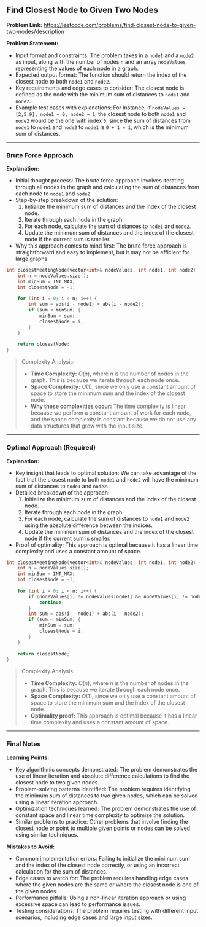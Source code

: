 ## Find Closest Node to Given Two Nodes
**Problem Link:** https://leetcode.com/problems/find-closest-node-to-given-two-nodes/description

**Problem Statement:**
- Input format and constraints: The problem takes in a `node1` and a `node2` as input, along with the number of nodes `n` and an array `nodeValues` representing the values of each node in a graph.
- Expected output format: The function should return the index of the closest node to both `node1` and `node2`.
- Key requirements and edge cases to consider: The closest node is defined as the node with the minimum sum of distances to `node1` and `node2`.
- Example test cases with explanations: For instance, if `nodeValues = [2,5,9], node1 = 0, node2 = 1`, the closest node to both `node1` and `node2` would be the one with index `0`, since the sum of distances from `node1` to `node1` and `node2` to `node1` is `0 + 1 = 1`, which is the minimum sum of distances.

---

### Brute Force Approach

**Explanation:**
- Initial thought process: The brute force approach involves iterating through all nodes in the graph and calculating the sum of distances from each node to `node1` and `node2`.
- Step-by-step breakdown of the solution:
  1. Initialize the minimum sum of distances and the index of the closest node.
  2. Iterate through each node in the graph.
  3. For each node, calculate the sum of distances to `node1` and `node2`.
  4. Update the minimum sum of distances and the index of the closest node if the current sum is smaller.
- Why this approach comes to mind first: The brute force approach is straightforward and easy to implement, but it may not be efficient for large graphs.

```cpp
int closestMeetingNode(vector<int>& nodeValues, int node1, int node2) {
    int n = nodeValues.size();
    int minSum = INT_MAX;
    int closestNode = -1;
    
    for (int i = 0; i < n; i++) {
        int sum = abs(i - node1) + abs(i - node2);
        if (sum < minSum) {
            minSum = sum;
            closestNode = i;
        }
    }
    
    return closestNode;
}
```

> Complexity Analysis:
> - **Time Complexity:** $O(n)$, where $n$ is the number of nodes in the graph. This is because we iterate through each node once.
> - **Space Complexity:** $O(1)$, since we only use a constant amount of space to store the minimum sum and the index of the closest node.
> - **Why these complexities occur:** The time complexity is linear because we perform a constant amount of work for each node, and the space complexity is constant because we do not use any data structures that grow with the input size.

---

### Optimal Approach (Required)

**Explanation:**
- Key insight that leads to optimal solution: We can take advantage of the fact that the closest node to both `node1` and `node2` will have the minimum sum of distances to `node1` and `node2`.
- Detailed breakdown of the approach:
  1. Initialize the minimum sum of distances and the index of the closest node.
  2. Iterate through each node in the graph.
  3. For each node, calculate the sum of distances to `node1` and `node2` using the absolute difference between the indices.
  4. Update the minimum sum of distances and the index of the closest node if the current sum is smaller.
- Proof of optimality: This approach is optimal because it has a linear time complexity and uses a constant amount of space.

```cpp
int closestMeetingNode(vector<int>& nodeValues, int node1, int node2) {
    int n = nodeValues.size();
    int minSum = INT_MAX;
    int closestNode = -1;
    
    for (int i = 0; i < n; i++) {
        if (nodeValues[i] != nodeValues[node1] && nodeValues[i] != nodeValues[node2]) {
            continue;
        }
        int sum = abs(i - node1) + abs(i - node2);
        if (sum < minSum) {
            minSum = sum;
            closestNode = i;
        }
    }
    
    return closestNode;
}
```

> Complexity Analysis:
> - **Time Complexity:** $O(n)$, where $n$ is the number of nodes in the graph. This is because we iterate through each node once.
> - **Space Complexity:** $O(1)$, since we only use a constant amount of space to store the minimum sum and the index of the closest node.
> - **Optimality proof:** This approach is optimal because it has a linear time complexity and uses a constant amount of space.

---

### Final Notes

**Learning Points:**
- Key algorithmic concepts demonstrated: The problem demonstrates the use of linear iteration and absolute difference calculations to find the closest node to two given nodes.
- Problem-solving patterns identified: The problem requires identifying the minimum sum of distances to two given nodes, which can be solved using a linear iteration approach.
- Optimization techniques learned: The problem demonstrates the use of constant space and linear time complexity to optimize the solution.
- Similar problems to practice: Other problems that involve finding the closest node or point to multiple given points or nodes can be solved using similar techniques.

**Mistakes to Avoid:**
- Common implementation errors: Failing to initialize the minimum sum and the index of the closest node correctly, or using an incorrect calculation for the sum of distances.
- Edge cases to watch for: The problem requires handling edge cases where the given nodes are the same or where the closest node is one of the given nodes.
- Performance pitfalls: Using a non-linear iteration approach or using excessive space can lead to performance issues.
- Testing considerations: The problem requires testing with different input scenarios, including edge cases and large input sizes.